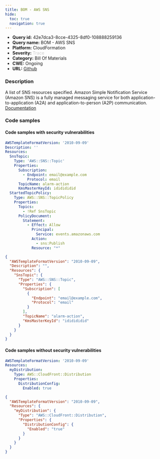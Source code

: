 ```yaml
---
title: BOM - AWS SNS
hide:
  toc: true
  navigation: true
---
```


<style>
  .highlight .hll {
    background-color: #ff171742;
  }
  .md-content {
    max-width: 1100px;
    margin: 0 auto;
  }
</style>

-   **Query id:** 42e7dca3-8cce-4325-8df0-108888259136
-   **Query name:** BOM - AWS SNS
-   **Platform:** CloudFormation
-   **Severity:** <span style="color:#CCCCCC">Trace</span>
-   **Category:** Bill Of Materials
-   **CWE:** Ongoing
-   **URL:** [Github](https://github.com/Checkmarx/kics/tree/master/assets/queries/cloudFormation/aws_bom/sns)

### Description
A list of SNS resources specified. Amazon Simple Notification Service (Amazon SNS) is a fully managed messaging service for both application-to-application (A2A) and application-to-person (A2P) communication.<br>
[Documentation](https://kics.io)

### Code samples
#### Code samples with security vulnerabilities
```yaml title="Positive test num. 1 - yaml file" hl_lines="4"
AWSTemplateFormatVersion: '2010-09-09'
Description: ''
Resources:
  SnsTopic:
    Type: 'AWS::SNS::Topic'
    Properties:
      Subscription:
        - Endpoint: email@example.com
          Protocol: email
      TopicName: alarm-action
      KmsMasterKeyId: ididididid
  StartedTopicPolicy:
    Type: AWS::SNS::TopicPolicy
    Properties:
      Topics:
        - !Ref SnsTopic
      PolicyDocument:
        Statement:
          - Effect: Allow
            Principal:
              Service: events.amazonaws.com
            Action:
              - sns:Publish
            Resource: "*"

```
```json title="Positive test num. 2 - json file" hl_lines="5"
{
  "AWSTemplateFormatVersion": "2010-09-09",
  "Description": "",
  "Resources": {
    "SnsTopic": {
      "Type": "AWS::SNS::Topic",
      "Properties": {
        "Subscription": [
          {
            "Endpoint": "email@example.com",
            "Protocol": "email"
          }
        ],
        "TopicName": "alarm-action",
        "KmsMasterKeyId": "ididididid"
      }
    }
  }
}

```


#### Code samples without security vulnerabilities
```yaml title="Negative test num. 1 - yaml file"
AWSTemplateFormatVersion: '2010-09-09'
Resources:
  myDistribution:
    Type: AWS::CloudFront::Distribution
    Properties:
      DistributionConfig:
        Enabled: true

```
```json title="Negative test num. 2 - json file"
{
  "AWSTemplateFormatVersion": "2010-09-09",
  "Resources": {
    "myDistribution": {
      "Type": "AWS::CloudFront::Distribution",
      "Properties": {
        "DistributionConfig": {
          "Enabled": "true"
        }
      }
    }
  }
}

```
